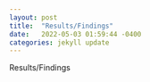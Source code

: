 ```yaml
---
layout: post
title:  "Results/Findings"
date:   2022-05-03 01:59:44 -0400
categories: jekyll update
---
```

Results/Findings
